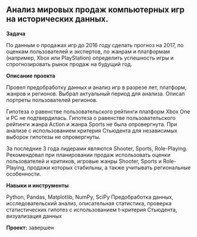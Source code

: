## Анализ мировых продаж компьютерных игр на исторических данных.   


**Задача**    

По данным о продажах игр до 2016 году сделать прогноз на 2017, по оценкам пользователей и экспертов, по жанрам и платформам (например, Xbox или PlayStation) определить успешность игры и спрогнозировать рынок продаж на будущий год.  


**Описание проекта**  

Провел предобработку данных и анализ игр в разрезе лет, платформ, жанров и регионов. Выбрал актуальный период для анализа. Описал портреты пользователей регионов.  

Гипотеза о равенстве пользовательского рейтинги платформ Xbox One и PC не подтвердилась. Гипотеза о равенстве пользовательского рейтинги жанра Action и  жанра Sports не была опровергнута. При анализе с использованием критерия Стьюдента для независимых выборок гипотезы не опровергнуты.  

За последние 3 года лидерами являются  Shooter, Sports, Role-Playing. Рекомендовал при планировании продаж использовать оценки пользователей и критиков, игровые жанры Shooter, Sports и Role-Playing, продажи которых стабильны, а также учитывать региональные особенности.  


**Навыки и инструменты**  

Python, Pandas, Matplotlib, NumPy, SciPy
Предобработка данных, исследовательский анализ, описательная статистика, проверка статистических гипотез с использованием t-критерия Стьюдента, визуализация данных  


**Проект:** завершен
